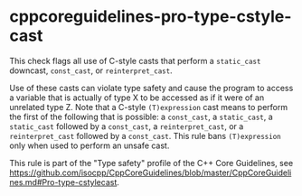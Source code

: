 # cppcoreguidelines-pro-type-cstyle-cast

This check flags all use of C-style casts that perform a `static_cast`
downcast, `const_cast`, or `reinterpret_cast`.

Use of these casts can violate type safety and cause the program to
access a variable that is actually of type X to be accessed as if it
were of an unrelated type Z. Note that a C-style `(T)expression` cast
means to perform the first of the following that is possible: a
`const_cast`, a `static_cast`, a `static_cast` followed by a
`const_cast`, a `reinterpret_cast`, or a `reinterpret_cast` followed by
a `const_cast`. This rule bans `(T)expression` only when used to perform
an unsafe cast.

This rule is part of the "Type safety" profile of the C++ Core
Guidelines, see
<https://github.com/isocpp/CppCoreGuidelines/blob/master/CppCoreGuidelines.md#Pro-type-cstylecast>.
